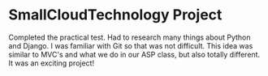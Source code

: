 # SmallCloudTechnology Project

Completed the practical test.
Had to research many things about Python and Django. I was familiar with Git so that was not difficult.
This idea was similar to MVC's and what we do in our ASP class, but also totally different.
It was an exciting project!